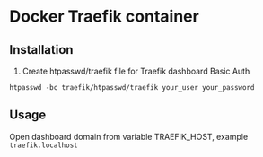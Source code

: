 # Docker Traefik container

## Installation

1. Create htpasswd/traefik file for Traefik dashboard Basic Auth

```shell
htpasswd -bc traefik/htpasswd/traefik your_user your_password
```

## Usage

Open dashboard domain from variable TRAEFIK_HOST, example `traefik.localhost`
